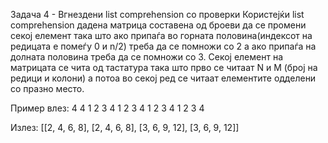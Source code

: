 Задача 4 - Вгнездени list comprehension со проверки
Користејќи list comprehension дадена матрица составена од броеви да се промени секој елемент така што ако припаѓа во горната половина(индексот на редицата е помеѓу 0 и n/2) треба да се помножи со 2 а ако припаѓа на долната половина треба да се помножи со 3. Секој елемент на матрицата се чита од тастатура така што прво се читаат N и M (број на редици и колони) а потоа во секој ред се читаат елементите одделени со празно место.

Пример влез: 4 4 1 2 3 4 1 2 3 4 1 2 3 4 1 2 3 4

Излез: [[2, 4, 6, 8], [2, 4, 6, 8], [3, 6, 9, 12], [3, 6, 9, 12]]